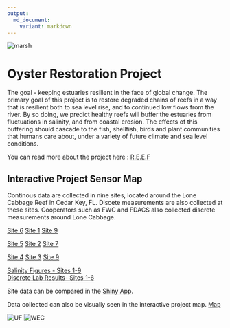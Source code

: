 ```yaml
---
output: 
  md_document:
    variant: markdown
---
```

![marsh](http://www.wec.ufl.edu/oysterproject/i/header_oysters.jpg)

# Oyster Restoration Project

The goal - keeping estuaries resilient in the face of global change. The primary goal of this project is to restore degraded chains of reefs in a way that is resilient both to sea level rise, and to continued low flows from the river. By so doing, we predict healthy reefs will buffer the estuaries from fluctuations in salinity, and from coastal erosion. The effects of this buffering should cascade to the fish, shellfish, birds and plant communities that humans care about, under a variety of future climate and 
sea level conditions.

You can read more about the project here : 
[R.E.E.F](http://www.wec.ufl.edu/oysterproject/restoration.php)

## Interactive Project Sensor Map 

Continous data are collected in nine sites, located around the Lone Cabbage Reef in Cedar Key, FL. Discete measurements are also collected at these sites. Cooperators such as FWC and FDACS also collected discrete measurements around Lone Cabbage.


[Site 6](http://rpubs.com/oysterproject/site6measurements) [Site 1](http://rpubs.com/oysterproject/site1measurements) [Site 9](http://rpubs.com/oysterproject/site9measurements)
  
[Site 5](http://rpubs.com/oysterproject/site5measurements) [Site 2](http://rpubs.com/oysterproject/site2measurements) [Site 7](http://rpubs.com/oysterproject/site7measurements) 
  
[Site 4](http://rpubs.com/oysterproject/site4measurements)  [Site 3](http://rpubs.com/oysterproject/site3measurements) [Site 9](http://rpubs.com/oysterproject/site9measurements)     

[Salinity Figures - Sites 1-9](http://rpubs.com/melimore86/allsalplots)  
[Discrete Lab Results- Sites 1-6 ](http://rpubs.com/melimore86/alllabresults)  

Site data can be compared in the [Shiny App](https://oysterprojectck.shinyapps.io/mels-shiny/).
 
Data collected can also be visually seen in the interactive project map.
[Map](http://rpubs.com/oysterproject/projectmap)
  
    
![UF](http://branding.ifas.ufl.edu/media/brandingifasufledu/IFASWeb20132-300x99.png) ![WEC](http://blogs.ifas.ufl.edu/wecdept/files/2015/01/ccondon_avatar_1421439208.jpg)




